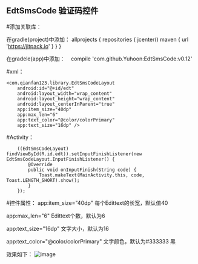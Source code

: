 ## EdtSmsCode 验证码控件

#添加关联库：

在gradle(project)中添加：
allprojects {
    repositories {
        jcenter()
        maven { url 'https://jitpack.io' }
    }
}

在gradele(app)中添加：
    compile 'com.github.Yuhoon:EdtSmsCode:v0.12'

#xml：

<RelativeLayout xmlns:android="http://schemas.android.com/apk/res/android"
    xmlns:app="http://schemas.android.com/apk/res-auto"
    android:layout_width="match_parent"
    android:layout_height="match_parent">

    <com.qianfan123.library.EdtSmsCodeLayout
        android:id="@+id/edt"
        android:layout_width="wrap_content"
        android:layout_height="wrap_content"
        android:layout_centerInParent="true"
        app:item_size="40dp"
        app:max_len="6"
        app:text_color="@color/colorPrimary"
        app:text_size="16dp" />
</RelativeLayout>

#Activity：

        ((EdtSmsCodeLayout) findViewById(R.id.edt)).setInputFinishListener(new EdtSmsCodeLayout.InputFinishListener() {
            @Override
            public void onInputFinish(String code) {
                Toast.makeText(MainActivity.this, code, Toast.LENGTH_SHORT).show();
            }
        });
       
        
#控件属性：
app:item_size="40dp"  每个Edittext的长宽，默认值40

app:max_len="6"  Edittext个数，默认为6

app:text_size="16dp"  文字大小，默认为16

app:text_color="@color/colorPrimary"  文字颜色，默认为#333333 黑

效果如下：
![image](http://img.blog.csdn.net/20170307153009429)
